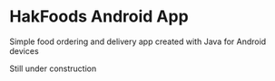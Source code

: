 # HakFoods Android App
Simple food ordering and delivery app created with Java for Android devices

Still under construction
